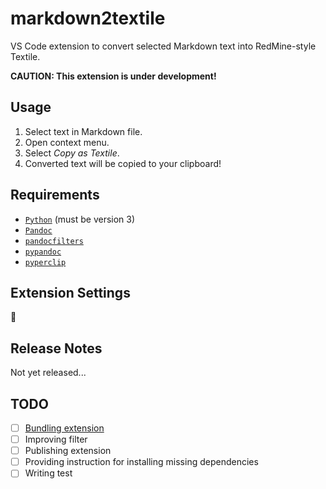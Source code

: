 # markdown2textile

VS Code extension to convert selected Markdown text into RedMine-style Textile.

__CAUTION: This extension is under development!__

## Usage

1. Select text in Markdown file.
2. Open context menu.
3. Select _Copy as Textile_.
4. Converted text will be copied to your clipboard!

## Requirements

* [`Python`](https://www.python.org/) (must be version 3)
* [`Pandoc`](https://github.com/jgm/pandoc)
* [`pandocfilters`](https://github.com/jgm/pandocfilters)
* [`pypandoc`](https://github.com/bebraw/pypandoc)
* [`pyperclip`](https://github.com/asweigart/pyperclip)

## Extension Settings

:thinking:

## Release Notes

Not yet released...

## TODO

* [ ] [Bundling extension](https://code.visualstudio.com/api/working-with-extensions/bundling-extension)
* [ ] Improving filter
* [ ] Publishing extension
* [ ] Providing instruction for installing missing dependencies
* [ ] Writing test